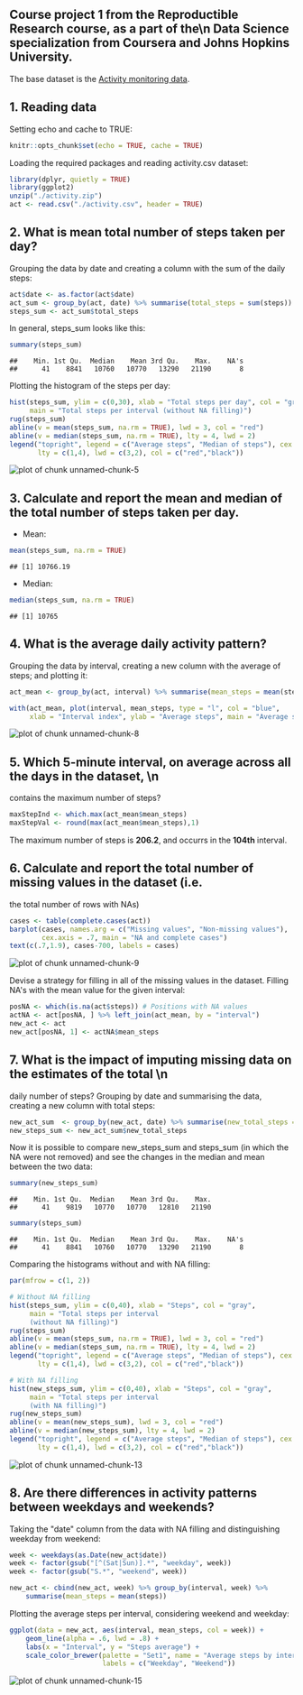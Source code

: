 ## Course project 1 from the Reproductible Research course, as a part of the\n Data Science specialization from Coursera and Johns Hopkins University.

The base dataset is the [Activity monitoring data](https://d396qusza40orc.cloudfront.net/repdata%2Fdata%2Factivity.zip).

## 1. Reading data

Setting echo and cache to TRUE:

```r
knitr::opts_chunk$set(echo = TRUE, cache = TRUE)
```

Loading the required packages and reading activity.csv dataset:

```r
library(dplyr, quietly = TRUE)
library(ggplot2)
unzip("./activity.zip")
act <- read.csv("./activity.csv", header = TRUE)
```

## 2. What is mean total number of steps taken per day?
Grouping the data by date and creating a column with the sum of the daily steps:

```r
act$date <- as.factor(act$date)
act_sum <- group_by(act, date) %>% summarise(total_steps = sum(steps))
steps_sum <- act_sum$total_steps
```
In general, steps_sum looks like this:

```r
summary(steps_sum)
```

```
##    Min. 1st Qu.  Median    Mean 3rd Qu.    Max.    NA's 
##      41    8841   10760   10770   13290   21190       8
```
Plotting the histogram of the steps per day:

```r
hist(steps_sum, ylim = c(0,30), xlab = "Total steps per day", col = "gray",
     main = "Total steps per interval (without NA filling)")
rug(steps_sum)
abline(v = mean(steps_sum, na.rm = TRUE), lwd = 3, col = "red")
abline(v = median(steps_sum, na.rm = TRUE), lty = 4, lwd = 2)
legend("topright", legend = c("Average steps", "Median of steps"), cex = .8,
       lty = c(1,4), lwd = c(3,2), col = c("red","black"))
```

![plot of chunk unnamed-chunk-5](figure/unnamed-chunk-5-1.png)

## 3. Calculate and report the mean and median of the total number of steps taken per day.

* Mean:

```r
mean(steps_sum, na.rm = TRUE)
```

```
## [1] 10766.19
```
* Median:

```r
median(steps_sum, na.rm = TRUE)
```

```
## [1] 10765
```

## 4. What is the average daily activity pattern?
Grouping the data by interval, creating a new column with the average of steps;
and plotting it:

```r
act_mean <- group_by(act, interval) %>% summarise(mean_steps = mean(steps, na.rm = TRUE))

with(act_mean, plot(interval, mean_steps, type = "l", col = "blue", 
     xlab = "Interval index", ylab = "Average steps", main = "Average steps per interval"))
```

![plot of chunk unnamed-chunk-8](figure/unnamed-chunk-8-1.png)

## 5. Which 5-minute interval, on average across all the days in the dataset, \n
contains the maximum number of steps?

```r
maxStepInd <- which.max(act_mean$mean_steps)
maxStepVal <- round(max(act_mean$mean_steps),1)
```
The maximum number of steps is **206.2**, and occurrs in the **104th** interval.

## 6. Calculate and report the total number of missing values in the dataset (i.e.
the total number of rows with NAs)

```r
cases <- table(complete.cases(act))
barplot(cases, names.arg = c("Missing values", "Non-missing values"), 
        cex.axis = .7, main = "NA and complete cases")
text(c(.7,1.9), cases-700, labels = cases)
```

![plot of chunk unnamed-chunk-9](figure/unnamed-chunk-9-1.png)

Devise a strategy for filling in all of the missing values in the dataset.
Filling NA's with the mean value for the given interval:

```r
posNA <- which(is.na(act$steps)) # Positions with NA values
actNA <- act[posNA, ] %>% left_join(act_mean, by = "interval")
new_act <- act
new_act[posNA, 1] <- actNA$mean_steps
```

## 7. What is the impact of imputing missing data on the estimates of the total \n
daily number of steps?
Grouping by date and summarising the data, creating a new column with total steps:

```r
new_act_sum  <- group_by(new_act, date) %>% summarise(new_total_steps = sum(steps)) 
new_steps_sum <- new_act_sum$new_total_steps
```

Now it is possible to compare new_steps_sum and steps_sum (in which the NA were not removed)
and see the changes in the median and mean between the two data:

```r
summary(new_steps_sum)
```

```
##    Min. 1st Qu.  Median    Mean 3rd Qu.    Max. 
##      41    9819   10770   10770   12810   21190
```

```r
summary(steps_sum)
```

```
##    Min. 1st Qu.  Median    Mean 3rd Qu.    Max.    NA's 
##      41    8841   10760   10770   13290   21190       8
```

Comparing the histograms without and with NA filling: 

```r
par(mfrow = c(1, 2))

# Without NA filling
hist(steps_sum, ylim = c(0,40), xlab = "Steps", col = "gray",
     main = "Total steps per interval 
     (without NA filling)")
rug(steps_sum)
abline(v = mean(steps_sum, na.rm = TRUE), lwd = 3, col = "red")
abline(v = median(steps_sum, na.rm = TRUE), lty = 4, lwd = 2)
legend("topright", legend = c("Average steps", "Median of steps"), cex = .6,
       lty = c(1,4), lwd = c(3,2), col = c("red","black"))

# With NA filling
hist(new_steps_sum, ylim = c(0,40), xlab = "Steps", col = "gray", 
     main = "Total steps per interval 
     (with NA filling)")
rug(new_steps_sum)
abline(v = mean(new_steps_sum), lwd = 3, col = "red")
abline(v = median(new_steps_sum), lty = 4, lwd = 2)
legend("topright", legend = c("Average steps", "Median of steps"), cex = .6,
       lty = c(1,4), lwd = c(3,2), col = c("red","black"))
```

![plot of chunk unnamed-chunk-13](figure/unnamed-chunk-13-1.png)

## 8. Are there differences in activity patterns between weekdays and weekends?
Taking the "date" column from the data with NA filling and distinguishing 
weekday from weekend:

```r
week <- weekdays(as.Date(new_act$date))
week <- factor(gsub("[^(Sat|Sun)].*", "weekday", week))
week <- factor(gsub("S.*", "weekend", week))

new_act <- cbind(new_act, week) %>% group_by(interval, week) %>% 
    summarise(mean_steps = mean(steps))
```

Plotting the average steps per interval, considering weekend and weekday:

```r
ggplot(data = new_act, aes(interval, mean_steps, col = week)) +
    geom_line(alpha = .6, lwd = .8) +
    labs(x = "Interval", y = "Steps average") +
    scale_color_brewer(palette = "Set1", name = "Average steps by interval", 
                       labels = c("Weekday", "Weekend"))
```

![plot of chunk unnamed-chunk-15](figure/unnamed-chunk-15-1.png)
